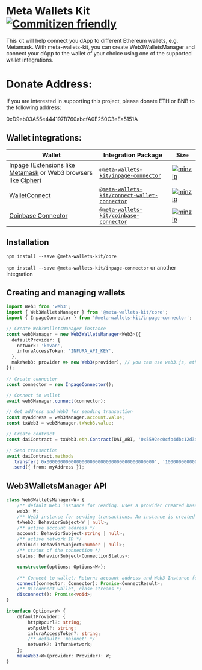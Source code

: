 # Meta Wallets Kit [![Commitizen friendly](https://img.shields.io/badge/commitizen-friendly-brightgreen.svg)](http://commitizen.github.io/cz-cli/)

This kit will help connect you dApp to different Ethereum wallets, e.g. Metamask. With meta-wallets-kit, you can create Web3WalletsManager and connect your dApp to the wallet of your choice using one of the supported wallet integrations.

# Donate Address:
If you are interested in supporting this project, please donate ETH or BNB to the following address:

0xD9eb03A55e444197B760abcfA0E250C3eEa5151A

## Wallet integrations:

| Wallet | Integration Package |Size |
|----|----|----|
|Inpage (Extensions like [Metamask](https://metamask.io/) or Web3 browsers like [Cipher](https://www.cipherbrowser.com/))|[`@meta-wallets-kit/inpage-connector`](./packages/inpage-connector)|[![minzip](https://badgen.net/bundlephobia/minzip/@meta-wallets-kit/inpage-connector)](https://bundlephobia.com/result?p=@meta-wallets-kit/inpage-connector@latest)|
[WalletConnect](https://walletconnect.org/)|[`@meta-wallets-kit/connect-wallet-connector`](./packages/connect-wallet-connector)|[![minzip](https://badgen.net/bundlephobia/minzip/@meta-wallets-kit/connect-wallet-connector)](https://bundlephobia.com/result?p=@meta-wallets-kit/connect-wallet-connector@latest)|
[Coinbase Connector](https://www.coinbase.com/)|[`@meta-wallets-kit/coinbase-connector`](./packages/coinbase-connector)|[![minzip](https://badgen.net/bundlephobia/minzip/@meta-wallets-kit/coinbase-connector)](https://bundlephobia.com/result?p=@meta-wallets-kit/coinbase-connector@latest)|

## Installation

`npm install --save @meta-wallets-kit/core`

`npm install --save @meta-wallets-kit/inpage-connector` or another integration

## Creating and managing wallets

```typescript
import Web3 from 'web3';
import { Web3WalletsManager } from '@meta-wallets-kit/core';
import { InpageConnector } from '@meta-wallets-kit/inpage-connector';

// Create Web3WalletsManager instance
const web3Manager = new Web3WalletsManager<Web3>({
  defaultProvider: {
    network: 'kovan',
    infuraAccessToken: 'INFURA_API_KEY',
  },
  makeWeb3: provider => new Web3(provider), // you can use web3.js, ethers.js or another suitable library
});

// Create connector
const connector = new InpageConnector();

// Connect to wallet
await web3Manager.connect(connector);

// Get address and Web3 for sending transaction
const myAddress = web3Manager.account.value;
const txWeb3 = web3Manager.txWeb3.value;

// Create contract
const daiContract = txWeb3.eth.Contract(DAI_ABI, '0x5592ec0cfb4dbc12d3ab100b257153436a1f0fea');

// Send transaction
await daiContract.methods
  .transfer('0x0000000000000000000000000000000000000000', '1000000000000000000')
  .send({ from: myAddress });
```

## Web3WalletsManager API

```typescript
class Web3WalletsManager<W> {
    /** default Web3 instance for reading. Uses a provider created based on defaultProvider options */
    web3: W;
    /** Web3 instance for sending transactions. An instance is created after connecting to the wallet and uses the wallet provider */
    txWeb3: BehaviorSubject<W | null>;
    /** active account address */
    account: BehaviorSubject<string | null>;
    /** active network ID */
    chainId: BehaviorSubject<number | null>;
    /** status of the connection */
    status: BehaviorSubject<ConnectionStatus>;

    constructor(options: Options<W>);

    /** Connect to wallet; Returns account address and Web3 Instance for sending transactions */
    connect(connector: Connector): Promise<ConnectResult>;
    /** Disconnect wallet, close streams */
    disconnect(): Promise<void>;
}

interface Options<W> {
    defaultProvider: {
        httpRpcUrl?: string;
        wsRpcUrl?: string;
        infuraAccessToken?: string;
        /** default: 'mainnet' */
        network?: InfuraNetwork;
    };
    makeWeb3<W>(provider: Provider): W;
}
```
